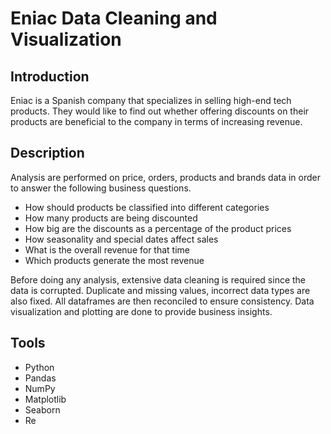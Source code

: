 # Eniac Data Cleaning and Visualization

## Introduction
Eniac is a Spanish company that specializes in selling high-end tech products. They would like to find out whether offering discounts on their products are beneficial to the company in terms of increasing revenue. 

## Description
Analysis are performed on price, orders, products and brands data in order to answer the following business questions.

- How should products be classified into different categories
- How many products are being discounted
- How big are the discounts as a percentage of the product prices
- How seasonality and special dates affect sales
- What is the overall revenue for that time
- Which products generate the most revenue

Before doing any analysis, extensive data cleaning is required since the data is corrupted. Duplicate and missing values, incorrect data types are also fixed. All dataframes are then reconciled to ensure consistency. Data visualization and plotting are done to provide business insights.

## Tools
- Python
- Pandas
- NumPy
- Matplotlib
- Seaborn
- Re
